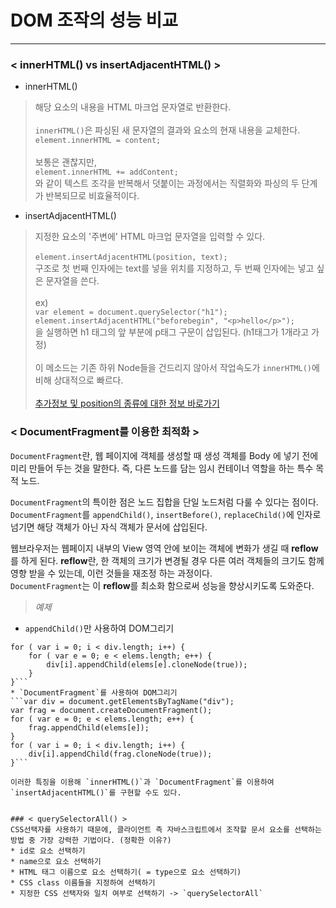# DOM 조작의 성능 비교  
---
### < innerHTML() vs insertAdjacentHTML() >

* innerHTML()  
> 해당 요소의 내용을 HTML 마크업 문자열로 반환한다.  <br><br>
`innerHTML()`은 파싱된 새 문자열의 결과와 요소의 현재 내용을 교체한다.<br>
```element.innerHTML = content;```  <br><br>
보통은 괜찮지만,  
```element.innerHTML += addContent;```  
와 같이 텍스트 조각을 반복해서 덧붙이는 과정에서는 직렬화와 파싱의 두 단계가 반복되므로 비효율적이다. <br>


* insertAdjacentHTML()  
> 지정한 요소의 '주변에' HTML 마크업 문자열을 입력할 수 있다.  <br><br>
```element.insertAdjacentHTML(position, text);```  
구조로 첫 번째 인자에는 text를 넣을 위치를 지정하고, 두 번째 인자에는 넣고 싶은 문자열을 쓴다.<br><br>
ex)  
```var element = document.querySelector("h1");  element.insertAdjacentHTML("beforebegin", "<p>hello</p>");```  
을 실행하면 h1 태그의 앞 부분에 p태그 구문이 삽입된다. (h1태그가 1개라고 가정)  <br><br>
이 메소드는 기존 하위 Node들을 건드리지 않아서 작업속도가 `innerHTML()`에 비해 상대적으로 빠르다.  <br><br>
[추가정보 및 position의 종류에 대한 정보 바로가기](https://developer.mozilla.org/ko/docs/Web/API/Element/insertAdjacentHTML)


### < DocumentFragment를 이용한 최적화 >
`DocumentFragment`란, 웹 페이지에 객체를 생성할 때 생성 객체를 Body 에 넣기 전에 미리 만들어 두는 것을 말한다. 즉, 다른 노드를 담는 임시 컨테이너 역할을 하는 특수 목적 노드.<br>

`DocumentFragment`의 특이한 점은 노드 집합을 단일 노드처럼 다룰 수 있다는 점이다. `DocumentFragment`를 `appendChild()`, `insertBefore()`, `replaceChild()`에 인자로 넘기면 해당 객체가 아닌 자식 객체가 문서에 삽입된다.

웹브라우저는 웹페이지 내부의 View 영역 안에 보이는 객체에 변화가 생길 때 **reflow**를 하게 된다. **reflow**란, 한 객체의 크기가 변경될 경우 다른 여러 객체들의 크기도 함께 영향 받을 수 있는데, 이런 것들을 재조정 하는 과정이다.  
`DocumentFragment`는 이 **reflow**를 최소화 함으로써 성능을 향상시키도록 도와준다.  
> *예제*  
* `appendChild()`만 사용하여 DOM그리기    
```var div = document.getElementsByTagName("div");  
for ( var i = 0; i < div.length; i++) {  
    for ( var e = 0; e < elems.length; e++) {  
        div[i].appendChild(elems[e].cloneNode(true));  
    }  
}```
* `DocumentFragment`를 사용하여 DOM그리기  
```var div = document.getElementsByTagName("div");
var frag = document.createDocumentFragment();
for ( var e = 0; e < elems.length; e++) {
    frag.appendChild(elems[e]);
}
for ( var i = 0; i < div.length; i++) {
    div[i].appendChild(frag.cloneNode(true));
}```

이러한 특징을 이용해 `innerHTML()`과 `DocumentFragment`를 이용하여 `insertAdjacentHTML()`를 구현할 수도 있다.


### < querySelectorAll() >
CSS선택자를 사용하기 때문에, 클라이언트 측 자바스크립트에서 조작할 문서 요소를 선택하는 방법 중 가장 강력한 기법이다. (정확한 이유?)
* id로 요소 선택하기
* name으로 요소 선택하기
* HTML 태그 이름으로 요소 선택하기( = type으로 요소 선택하기)
* CSS class 이름들을 지정하여 선택하기
* 지정한 CSS 선택자와 일치 여부로 선택하기 -> `querySelectorAll`
